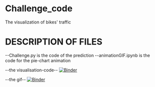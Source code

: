 # Challenge_code
The visualization of bikes' traffic


# DESCRIPTION OF FILES
--Challenge.py is the code of the prediction
--animationGIF.ipynb is the code for the pie-chart animation


--the visualisation-code--
[![Binder](https://mybinder.org/badge_logo.svg)](https://mybinder.org/v2/gh/WorgingAnnaSOW/Challenge_visualization/main?filepath=animationGIF.ipynb)



--the gif--
[![Binder](https://mybinder.org/badge_logo.svg)](https://mybinder.org/v2/gh/WorgingAnnaSOW/Challenge_visualization/main?filepath=ezgif.com-gif-maker.gif)
